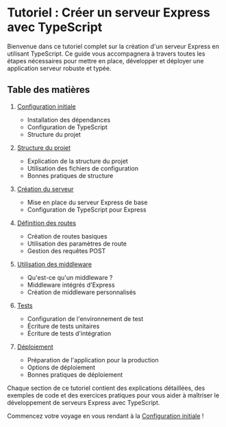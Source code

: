 # Tutoriel : Créer un serveur Express avec TypeScript

Bienvenue dans ce tutoriel complet sur la création d'un serveur Express en utilisant TypeScript. Ce guide vous accompagnera à travers toutes les étapes nécessaires pour mettre en place, développer et déployer une application serveur robuste et typée.

## Table des matières

1. [Configuration initiale](1_setup.md)
   - Installation des dépendances
   - Configuration de TypeScript
   - Structure du projet

2. [Structure du projet](2_project-structure.md)
   - Explication de la structure du projet
   - Utilisation des fichiers de configuration
   - Bonnes pratiques de structure

3. [Création du serveur](3_server-creation.md)
   - Mise en place du serveur Express de base
   - Configuration de TypeScript pour Express


4. [Définition des routes](4_routes.md)
   - Création de routes basiques
   - Utilisation des paramètres de route
   - Gestion des requêtes POST

5. [Utilisation des middleware](5_middleware.md)
   - Qu'est-ce qu'un middleware ?
   - Middleware intégrés d'Express
   - Création de middleware personnalisés

6. [Tests](6_testing.md)
   - Configuration de l'environnement de test
   - Écriture de tests unitaires
   - Écriture de tests d'intégration

7. [Déploiement](7_deployment.md)
   - Préparation de l'application pour la production
   - Options de déploiement
   - Bonnes pratiques de déploiement


Chaque section de ce tutoriel contient des explications détaillées, des exemples de code et des exercices pratiques pour vous aider à maîtriser le développement de serveurs Express avec TypeScript.

Commencez votre voyage en vous rendant à la [Configuration initiale](1_setup.md) !
